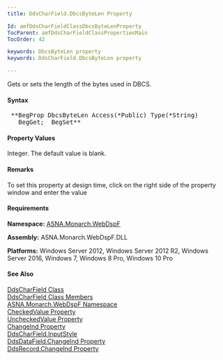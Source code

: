 ```yaml
---
title: DdsCharField.DbcsByteLen Property

Id: amfDdsCharFieldClassDbcsByteLenProperty
TocParent: amfDdsCharFieldClassPropertiesMain
TocOrder: 42

keywords: DbcsByteLen property
keywords: DdsCharField.DbcsByteLen property

---
```


Gets or sets the length of the bytes used in DBCS.

#### Syntax
<pre class="syntax"> **BegProp DbcsByteLen Access(*Public) Type(*String)
   BegGet;  BegSet** </pre>

#### Property Values
Integer. The default value is blank.

#### Remarks
To set this property at design time, click on the right side of the property window and enter the value

#### Requirements
**Namespace:** [ASNA.Monarch.WebDspF](amfWebDspFNamespace.html)

**Assembly:** ASNA.Monarch.WebDspF.DLL

**Platforms:** Windows Server 2012, Windows Server 2012 R2, Windows Server 2016, Windows 7, Windows 8 Pro, Windows 10 Pro

#### See Also
[DdsCharField Class](amfDdsCharFieldClass.html) <br /> [ DdsCharField Class Members](amfDdsCharFieldClassMembers.html) <br /> [ ASNA.Monarch.WebDspF Namespace](amfWebDspFNamespace.html) <br /> [ CheckedValue Property](amfDdsCharFieldClassCheckedValueProperty.html) <br /> [ UncheckedValue Property](amfDdsCharFieldClassUncheckedValueProperty.html) <br /> [ChangeInd Property](amfDdsDataFieldClassChangeIndProperty.html) <br />[ DdsCharField.InputStyle](amfDdsCharFieldClassInputStyleProperty.html)<br />[ DdsDataField.ChangeInd Property](amfDdsDataFieldClassChangeIndProperty.html)<br />[ DdsRecord.ChangeInd Property](amfDdsRecordClassChangeIndProperty.html)
